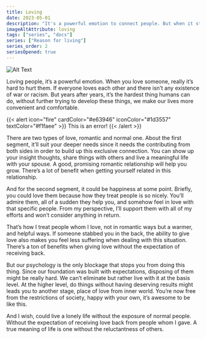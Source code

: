 ```yaml
---
title: Loving
date: 2023-05-01
description: "It's a powerful emotion to connect people. But when it stands alone, there's not even much value will gained. Our job is to recgonize and apply it in the right suitation to create a better outcome"
imageAltAttribute: loving
tags: ["series", "docs"]
series: ["Reason for living"]
series_order: 2
seriesOpened: true
---
```

![Alt Text](https://images.unsplash.com/photo-1487059509674-389a7b979022?ixlib=rb-4.0.3&ixid=MnwxMjA3fDB8MHxwaG90by1wYWdlfHx8fGVufDB8fHx8&auto=format&fit=crop&w=1219&q=80)

Loving people, it’s a powerful emotion. When you love someone, really it’s hard to hurt them. If everyone loves each other and there isn’t any existence of war or racism. But years after years, it’s the hardest thing humans can do, without further trying to develop these things, we make our lives more convenient and comfortable.

{{< alert icon="fire" cardColor="#e63946" iconColor="#1d3557" textColor="#f1faee" >}}
This is an error!
{{< /alert >}}

There are two types of love, romantic and normal one. About the first segment, it’ll suit your deeper needs since it needs the contributing from both sides in order to build up this exclusive connection. You can show up your insight thoughts, share things with others and live a meaningful life with your spouse. A good, promising romantic relationship will help you grow. There’s a lot of benefit when getting yourself related in this relationship.

And for the second segment, it could be happiness at some point. Briefly, you could love them because how they treat people is so nicely. You’ll admire them, all of a sudden they help you, and somehow feel in love with that specific people. From my perspective, I’ll support them with all of my efforts and won’t consider anything in return.

That’s how I treat people whom I love, not in romantic ways but a warmer, and helpful ways. If someone stabbed you in the back, the ability to give love also makes you feel less suffering when dealing with this situation. There’s a ton of benefits when giving love without the expectation of receiving back.

But our psychology is the only blockage that stops you from doing this thing. Since our foundation was built with expectations, disposing of them might be really hard. We can’t eliminate but rather live with it at the basis level. At the higher level, do things without having deserving results might leads you to another stage, place of love from inner world. You’re now free from the restrictions of society, happy with your own, it’s awesome to be like this.

And I wish, could live a lonely life without the exposure of normal people. Without the expectation of receiving love back from people whom I gave. A true meaning of life is one without the reluctantness of others.